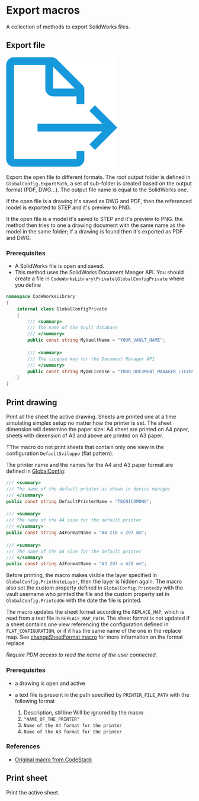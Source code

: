 # Export macros

A collection of methods to export SolidWorks files.

## Export file

![Export file icon](../../Resources/ExportFile.png "Export file")

Export the open file to different formats. The root output folder is defined in `GlobalConfig.ExportPath`, a set of sub-folder is created based on the output format (PDF, DWG...). The output file name is equal to the SolidWorks one.

If the open file is a drawing it's saved as DWG and PDF, then the referenced model is exported to STEP and it's preview to PNG.

It the open file is a model it's saved to STEP and it's preview to PNG. the method then tries to one a drawing document with the same name as the model in the same folder; if a drawing is found then it's exported as PDF and DWG.

### Prerequisites

* A SolidWorks file is open and saved.
* This method uses the SolidWorks Document Manger API. You should create a file in `CodeWorksLibrary\Private\GlobalConfigPrivate` where you define

```c#
namespace CodeWorksLibrary
{
    internal class GlobalConfigPrivate
    {
        /// <summary>
        /// The name of the Vault database
        /// </summary>
        public const string MyVaultName = "YOUR_VAULT_NAME";

        /// <summary>
        /// The license key for the Document Manager API
        /// </summary>
        public const string MyDmLicense = "YOUR_DOCUMENT_MANAGER_LICENSE_KEY";
    }
}
```

## Print drawing

Print all the sheet the active drawing. Sheets are printed one at a time simulating simplex setup no matter how the printer is set. The sheet dimension will determine the paper size: A4 sheet are printed on A4 paper, sheets with dimension of A3 and above are printed on A3 paper.

TThe macro do not print sheets that contain only one view in the configuration `DefaultSviluppo` (flat pattern).

The printer name and the names for the A4 and A3 paper format are defined in [GlobalConfig](../../GlobalConfig.cs):

```cs
/// <summary>
/// The name of the default printer as shown in device manager
/// </summary>
public const string DefaultPrinterName = "TECNICOMONO";

/// <summary>
/// The name of the A4 size for the default printer
/// </summary>
public const string A4FormatName = "A4 210 x 297 mm";

/// <summary>
/// The name of the A4 size for the default printer
/// </summary>
public const string A3FormatName = "A3 297 x 420 mm";
```

Before printing, the macro makes visible the layer specified in `GlobalConfig.PrintNoteLayer`, then the layer is hidden again. The macro also set the custom property defined in `GlobalConfig.PrintedBy` with the vault username who printed the file and the custom property set in `GlobalConfig.PrintedOn` with the date the file is printed.

The macro updates the sheet format according the `REPLACE_MAP`, which is read from a text file in `REPLACE_MAP_PATH`.  The sheet format is not updated if a sheet contains one view referencing the configuration defined in `FLAT_CONFIGURATION`, or if it has the same name of the one in the replace map. See [changeSheetFormat macro](/drawings/sheet-format/README.md) for more information on the format replace

*Require PDM access to read the name of the user connected.*

### Prerequisites

* a drawing is open and active
* a text file is present in the path specified by `PRINTER_FILE_PATH` with the following format

    1. Description, stil line Will be ignored by the macro
    2. `"NAME_OF_THE_PRINTER"`
    3. `Name of the A4 format for the printer`
    4. `Name of the A3 format for the printer`

### References

* [Original macro from CodeStack](https://www.codestack.net/solidworks-api/document/print/)

## Print sheet

Print the active sheet.
